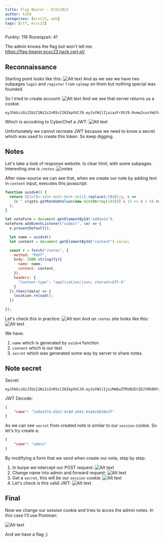 ```yaml
---
title: Flag Bearer - ECSC2023
author: k1k9
categories: [ecsc23, web]
tags: [ctf, ecsc23]
---
```

Punkty: 119
Rozwiązań: 41

The admin knows the flag but won't tell me.\
https://flag-bearer.ecsc23.hack.cert.pl/

## Reconnaissance
Starting point looks like this:
![Alt text](/assets/posts/flag-bearer/homepage.png)
And as we see we have two subpages ```login``` and ```register``` I run ```sqlmap``` on them but nothing special was founded.

So I tried to create account:
![Alt text](/assets/posts/flag-bearer/burp1.png)
And we see that server returns us a cookie:
```
eyJhbGciOiJIUzI1NiIsInR5cCI6IkpXVCJ9.eyJuYW1lIjoiazFrOSJ9.Rvmw2sxvYmGfuEAP0b1eN1IB_ITbK_cGEKuzZJoVIXM
```
Which is accodring to CyberChef a JWT:
![Alt text](/assets/posts/flag-bearer/cyberchef.png)

Unfortunately we cannot recreate JWT because we need to know a secret which was used to create this token. So keep digging.

## Notes
Let's take a look of response website. Is clear html, with some subpages. Interesting one is ```/notes```:
![notes](/assets/posts/flag-bearer/notes.png)

After view-source we can see that, when we create our note by adding text in ```content``` input, executes this javascript:
```javascript
function uuidv4() {
  return ([1e7]+-1e3+-4e3+-8e3+-1e11).replace(/[018]/g, c =>
    (c ^ crypto.getRandomValues(new Uint8Array(1))[0] & 15 >> c / 4).toString(16)
  );
}

let noteForm = document.getElementById("addnote");
noteForm.addEventListener("submit", (e) => {
  e.preventDefault();

  let name = uuidv4()
  let content = document.getElementById("content").value;

  const r = fetch("/notes", {
    method: "POST",
    body: JSON.stringify({
      name: name,
      content: content,
    }),
    headers: {
      "Content-type": "application/json; charset=UTF-8"
    }
  }).then((data) => {
    location.reload();
  })
  
});
```

Let's check this in practice:
![Alt text](/assets/posts/flag-bearer/burp2.png)
And on ```/notes``` site looks like this:
![Alt text](/assets/posts/flag-bearer/notes2.png)

We have:
1. ```name``` which is generated by ```uuidv4``` function
2. ```content``` which is our text
3. ```secret``` which was generated some way by server to share notes.

## Note secret
Secret:
```
eyJhbGciOiJIUzI1NiIsInR5cCI6IkpXVCJ9.eyJuYW1lIjoiMmEwZTMzN2EtZDJlMS00YzhkLWE5NDEtYjFlNmM2ODI4ZTNmIn0.q9MLFE_3wpAgsjCbjbluIBu_OJJA2otyFPZxoDcPF2k
```
JWT Decode:
```json
{
    "name": "2a0e337a-d2e1-4c8d-a941-b1e6c6828e3f"
}
```

As we can see ```secret``` from created note is similar to our ```session``` cookie. So let's try create a:
```json
{
    "name": "admin"
}
```
By modifying a form that we send when create our note, step by step:

1. In burpe we intercept our POST request:
![Alt text](/assets/posts/flag-bearer/burp3.png)
2. Change name into admin and forward request:
![Alt text](/assets/posts/flag-bearer/burp4.png)
3. Get a ```secret```, this will be our ```session``` cookie:
![Alt text](/assets/posts/flag-bearer/notes3.png)
4. Let's check is this valid JWT:
![Alt text](/assets/posts/flag-bearer/cyberchef2.png)

## Final
Now we change our session cookie and tries to acces the admin notes. In this case I'll use Postman:

![Alt text](/assets/posts/flag-bearer/postman.png)

And we have a flag ;)
